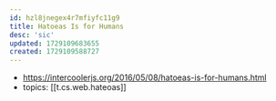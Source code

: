 ```yaml
---
id: hzl8jnegex4r7mfiyfc11g9
title: Hatoeas Is for Humans
desc: 'sic'
updated: 1729109683655
created: 1729109588727
---
```


- https://intercoolerjs.org/2016/05/08/hatoeas-is-for-humans.html
- topics: [[t.cs.web.hateoas]]